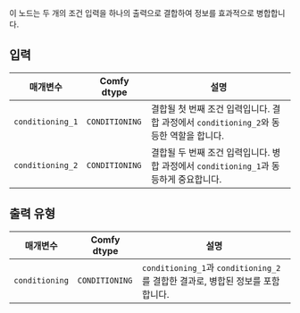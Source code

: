 이 노드는 두 개의 조건 입력을 하나의 출력으로 결합하여 정보를 효과적으로 병합합니다.

## 입력

| 매개변수            | Comfy dtype        | 설명 |
|----------------------|--------------------|-------------|
| `conditioning_1`      | `CONDITIONING`     | 결합될 첫 번째 조건 입력입니다. 결합 과정에서 `conditioning_2`와 동등한 역할을 합니다. |
| `conditioning_2`      | `CONDITIONING`     | 결합될 두 번째 조건 입력입니다. 병합 과정에서 `conditioning_1`과 동등하게 중요합니다. |

## 출력 유형

| 매개변수            | Comfy dtype        | 설명 |
|----------------------|--------------------|-------------|
| `conditioning`        | `CONDITIONING`     | `conditioning_1`과 `conditioning_2`를 결합한 결과로, 병합된 정보를 포함합니다. |
